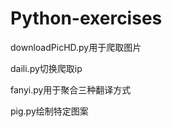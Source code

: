 # Python-exercises
downloadPicHD.py用于爬取图片  

daili.py切换爬取ip  

fanyi.py用于聚合三种翻译方式  

pig.py绘制特定图案  
